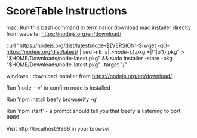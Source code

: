 # ScoreTable Instructions


mac: Run this bash command in terminal or download mac installer directly from website: https://nodejs.org/en/download/


curl "https://nodejs.org/dist/latest/node-${VERSION:-$(wget -qO- https://nodejs.org/dist/latest/ | sed -nE 's|.*>node-(.*)\.pkg</a>.*|\1|p')}.pkg" > "$HOME/Downloads/node-latest.pkg" && sudo installer -store -pkg "$HOME/Downloads/node-latest.pkg" -target "/"

windows : download installer from https://nodejs.org/en/download/

Run 'node --v' to confirm node is installed

Run 'npm install beefy browserify -g'

Run 'npm start' - a prompt should tell you that beefy is listening to port 9966

Visit http://localhost:9966 in your browser
